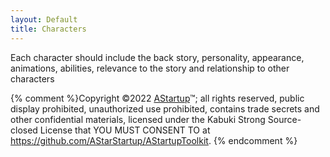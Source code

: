 ```yaml
---
layout: Default
title: Characters
---
```


Each character should include the back story, personality, appearance, animations, abilities, relevance to the story and relationship to other characters 

{% comment %}Copyright ©2022 [AStartup](https://astartup.net)™; all rights reserved, public display prohibited, unauthorized use prohibited, contains trade secrets and other confidential materials, licensed under the Kabuki Strong Source-closed License that YOU MUST CONSENT TO at <https://github.com/AStarStartup/AStartupToolkit>. {% endcomment %}
